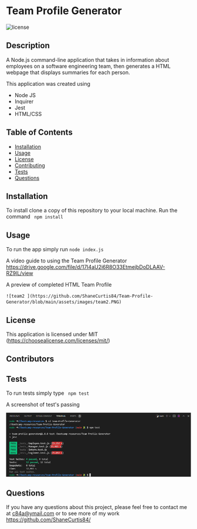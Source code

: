 # Team Profile Generator

  ![license](https://img.shields.io/badge/License-MIT-green.svg)

  ## Description

  A Node.js command-line application that takes in information about employees on a software engineering team, then generates a HTML webpage that displays summaries for each person. 
  
  This application was created using 
  - Node JS
  - Inquirer
  - Jest 
  - HTML/CSS

  ## Table of Contents
  - [Installation](#installation)
  - [Usage](#usage)
  - [License](#license)
  - [Contributing](#contributing)
  - [Tests](#tests)
  - [Questions](#questions)

  ## Installation

  To install clone a copy of this repository to your local machine. Run the command ``` npm install```

  ## Usage

  To run the app simply run ``` node index.js ```
  
  A video guide to using the Team Profile Generator https://drive.google.com/file/d/17I4aU2i6R8O33EtmejbDoDLAAV-RZ9lL/view
  
  A preview of completed HTML Team Profile 

    ![team2 ](https://github.com/ShaneCurtis84/Team-Profile-Generator/blob/main/assets/images/team2.PNG)

   


 
 

  ## License

  This application is licensed under MIT (https://choosealicense.com/licenses/mit/)
 
 

  ## Contributors

  


  ## Tests

  To run tests simply type ``` npm test```


  A screenshot of test's passing

   ![tests ](https://github.com/ShaneCurtis84/Team-Profile-Generator/blob/main/assets/images/tests.PNG)


  ## Questions

  If you have any questions about this project, please feel free to contact me at c84a@ymail.com or to see more of my work https://github.com/ShaneCurtis84/
  

